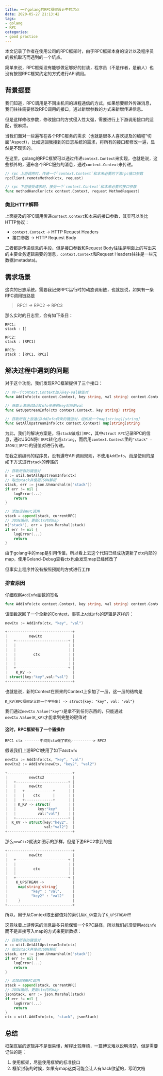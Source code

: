 ```yaml
---
title: 一个golang的RPC框架设计中的坑点
date: 2020-05-27 21:13:42
tags:
- golang
- RPC
categories:
- good practice
---
```


本文记录了作者在使用公司的RPC框架时，由于RPC框架本身的设计以及程序员的投机取巧而遇到的一个坑点。

简单来说，RPC框架没有能够做足够好的封装，程序员（不是作者，是前人）也没有按照RPC框架约定的方式进行API调用。

<!-- more -->

## 背景提要

我们知道，RPC调用是不同主机间的进程通信的方式，如果想要额外传递消息，我们往往需要修改RPC调用的接口，通过新增参数的方式来新增传递信息。

但是这样修改参数，修改接口的方式侵入性太强，需要进行上下游调用接口的适配，很麻烦。

当我们面对一些遍布在各个RPC服务的需求（也就是很多人喜欢提及的编程"切面"Aspect），比如这回我接到的日志系统的需求，将所有的接口都修改一遍，显然是不现实的。

在这里，golang的RPC框架可以通过传递`context.Context`来实现，也就是说，这些额外的，遍布各个RPC服务的消息，通过`context.Context`来传递。

```go
// rpc 上游调用时，传递一个`context.Context`和本来必要的下游rpc接口参数
rpcClient.remoteMethod(ctx, request)

// rpc 下游接受请求时，接受一个`context.Context`和本来必要的接口参数
func methodHandler(ctx context.Context, request MethodRequest)
```

### 类比HTTP解释

上面提及的RPC调用传递`context.Context`和本来的接口参数，其实可以类比HTTP协议：

- `context.Context` -> HTTP Request Headers
- 接口参数 -> HTTP Request Body

二者都是传递信息的手段，但是接口参数和Request Body往往是明面上的写出来的主要业务逻辑需要的消息，`context.Context`和Request Headers往往是一些元数据(metadata)。

## 需求场景

这次的日志系统，需要我记录RPC运行时的动态调用链，也就是说，如果有一条RPC调用链路是

> RPC1 -> RPC2 -> RPC3

那么实时的日志里，会有如下条目：

```text
RPC1:
stack : []

RPC2:
stack : [RPC1]

RPC3:
stack : [RPC1, RPC2]
```

## 解决过程中遇到的问题

对于这个功能，我们发现RPC框架提供了三个接口：

```go
// 向一个context.Context加入key-val键值对
func AddInfo(ctx context.Context, key string, val string) context.Context

// 获取上游通过AddInfo传来的key对应的val
func GetUpstreamInfo(ctx context.Context, key string) string

// 获取所有上游通过AddInfo传来的键值对，组织成一个map[string][string]
func GetAllUpstreamInfo(ctx context.Context) map[string]string
```

为此，我们的解决方案是，将`stack`做成`[]RPC`，其中`struct RPC`记录RPC的信息，通过JSON将`[]RPC`转化成`string`，而后用`context.Context`里的`"stack" - JSON([]RPC)`的键值对进行传递。

在我之前编码的程序员，没有遵守API调用规则，不使用`AddInfo`，而是使用的是如下方式进行`stack`的传递的

```go
// 获取所有的键值对
m := util.GetAllUpstreamInfo(ctx)
// 取出stack并使用JSON解析
stack, err := json.Unmarshal(m["stack"])
if err != nil {
    logError(...)
    return
}

// 添加现有RPC调用
stack = append(stack, currentRPC)
// JOSN编码，更新ctx内的map
m["stack"], err = json.Marshal(stack)
if err != nil {
    logError(...)
    return
}
```

由于golang中的map是引用传值，所以看上去这个代码已经成功更新了ctx内部的map，使用Goland-Debug查看ctx也会发现map已经修改了

但事实上程序并没有按照预期的方式进行工作

### 排查原因

仔细观察`AddInfo`函数的签名

```go
func AddInfo(ctx context.Context, key string, val string) context.Context
```

该函数返回了一个全新的Context，事实上`AddInfo`的逻辑是这样的：

```go
newCtx := AddInfo(ctx, "key", "val")

+------------------------------+
|          newCtx              |
|   +------------------------+ |
|   |                        | |
|   |                        | |
|   |        ctx             | |
|   |                        | |
|   |                        | |
|   +------------------------+ |
|    K_KV ->                   |
| struct{key:"key",val:"val"}  |
+------------------------------+
```

也就是说，新的Context在原来的Context上多加了一层，这一层的结构是

`K_KV(RPC框架定义的一个字符串) -> struct{key: "key", val: "val"}`

我们通过`newCtx.Value("key")`是拿不到任何东西的，只能通过`newCtx.Value(K_KV)`才能拿到完整的键值对

#### 这时，RPC框架有了一个骚操作

```text
RPC1 ctx -------中间对ctx做了转化----------> RPC2
```

假设我们上游RPC1使用了如下`AddInfo`

```go
newCtx := AddInfo(ctx, "key", "val")
newCtx2 := AddInfo(newCtx, "key2", "val2")

+------------------------------+
|          newCtx2             |
|   +------------------------+ |
|   |      newCtx            | |
|   |   +-------------+      | |
|   |   |    ctx      |      | |
|   |   +-------------+      | |
|   | K_KV -> struct{        | |
|   |          key:"key"     | |
|   |          val:"val"}    | |
|   +------------------------+ |
|  K_KV -> struct{key:"key2",  |
|                 val:"val2"}  |
+------------------------------+
```

那么`newCtx2`就该如图示的那样，但是下游RPC2拿到的是

```go
+------------------------------+
|          newCtx              |
|   +------------------------+ |
|   |                        | |
|   |        ctx             | |
|   |                        | |
|   +------------------------+ |
|    K_UPSTREAM ->             |
|     map[string]string{       |
|           "key" : "val",     |
|           "key2" : "val2"    |
|     }                        |
+------------------------------+
```

所以，用于从Context取出键值对的索引从`K_KV`变为了`K_UPSTREAM`!!!

这意味着上游传来的消息最多只能保留一个RPC路径，所以我们必须使用`AddInfo`而不是直接写入map的方式来更新数据：

```go
// 获取所有的键值对
m := util.GetAllUpstreamInfo(ctx)
// 取出stack并使用JSON解析
stack, err := json.Unmarshal(m["stack"])
if err != nil {
    logError(...)
    return
}

// 添加现有RPC调用
stack = append(stack, currentRPC)
// JOSN编码，更新ctx内的map
jsonStack, err := json.Marshal(stack)
if err != nil {
    logError(...)
    return
}
ctx = util.AddInfo(ctx, "stack", jsonStack)
```

## 总结

框架底层的逻辑并不是很易懂，解释比较麻烦，一篇博文难以说明清楚，但是需要记住的是：

1. 使用框架，尽量使用框架的标准接口
2. 框架封装的时候，如果有map这类可能会让人有hack欲望的，写明文档
